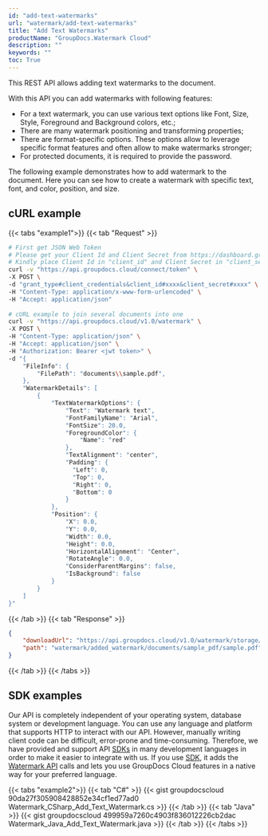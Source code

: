 ```yaml
---
id: "add-text-watermarks"
url: "watermark/add-text-watermarks"
title: "Add Text Watermarks"
productName: "GroupDocs.Watermark Cloud"
description: ""
keywords: ""
toc: True
---
```


This REST API allows adding text watermarks to the document.

With this API you can add watermarks with following features:

* For a text watermark, you can use various text options like Font, Size, Style, Foreground and Background colors, etc.;
* There are many watermark positioning and transforming properties;
* There are format-specific options. These options allow to leverage specific format features and often allow to make watermarks stronger;
* For protected documents, it is required to provide the password.

The following example demonstrates how to add watermark to the document. Here you can see how to create a watermark with specific text, font, and color, position, and size.

## cURL example

{{< tabs "example1">}}
{{< tab "Request" >}}

```bash
# First get JSON Web Token
# Please get your Client Id and Client Secret from https://dashboard.groupdocs.cloud/applications.
# Kindly place Client Id in "client_id" and Client Secret in "client_secret" argument.
curl -v "https://api.groupdocs.cloud/connect/token" \
-X POST \
-d "grant_type#client_credentials&client_id#xxxx&client_secret#xxxx" \
-H "Content-Type: application/x-www-form-urlencoded" \
-H "Accept: application/json"
   
# cURL example to join several documents into one
curl -v "https://api.groupdocs.cloud/v1.0/watermark" \
-X POST \
-H "Content-Type: application/json" \
-H "Accept: application/json" \
-H "Authorization: Bearer <jwt token>" \
-d "{
    "FileInfo": {
        "FilePath": "documents\\sample.pdf",
    },
    "WatermarkDetails": [
        {
            "TextWatermarkOptions": {
                "Text": "Watermark text",
                "FontFamilyName": "Arial",
                "FontSize": 20.0,
                "ForegroundColor": {
                    "Name": "red"
                },
                "TextAlignment": "center",
				"Padding": {
				  "Left": 0,
				  "Top": 0,
				  "Right": 0,
				  "Bottom": 0
				}
            },
            "Position": {
                "X": 0.0,
                "Y": 0.0,
                "Width": 0.0,
                "Height": 0.0,
                "HorizontalAlignment": "Center",
                "RotateAngle": 0.0,
                "ConsiderParentMargins": false,
                "IsBackground": false
            }
        }
    ]
}"
```

{{< /tab >}}
{{< tab "Response" >}}

```json
{
    "downloadUrl": "https://api.groupdocs.cloud/v1.0/watermark/storage/file/watermark/added_watermark/documents/sample_pdf/sample.pdf",
    "path": "watermark/added_watermark/documents/sample_pdf/sample.pdf"
}
```

{{< /tab >}}
{{< /tabs >}}

## SDK examples

Our API is completely independent of your operating system, database system or development language. You can use any language and platform that supports HTTP to interact with our API. However, manually writing client code can be difficult, error-prone and time-consuming. Therefore, we have provided and support API [SDKs](https://github.com/groupdocs-watermark-cloud) in many development languages in order to make it easier to integrate with us. If you use [SDK](https://github.com/groupdocs-watermark-cloud), it adds the [Watermark API](https://apireference.groupdocs.cloud/watermark/#/Watermark/Add) calls and lets you use GroupDocs Cloud features in a native way for your preferred language.

{{< tabs "example2">}}
{{< tab "C#" >}}
{{< gist groupdocscloud 90da27f305908428852e34cf1ed77ad0 Watermark_CSharp_Add_Text_Watermark.cs >}}
{{< /tab >}}
{{< tab "Java" >}}
{{< gist groupdocscloud 499959a7260c4903f836012226cb2dac Watermark_Java_Add_Text_Watermark.java >}}
{{< /tab >}}
{{< /tabs >}}
